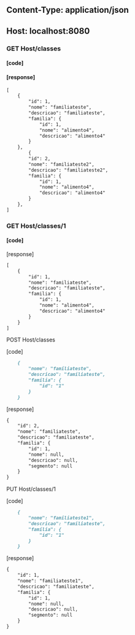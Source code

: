 ## Content-Type: application/json
## Host: localhost:8080


### GET Host/classes

#### [code]

#### [response]

``` Markdown
[
    {
        "id": 1,
        "nome": "familiateste",
        "descricao": "familiateste",
        "familia": {
            "id": 1,
            "nome": "alimento4",
            "descricao": "alimento4"
        }
    },
        {
        "id": 2,
        "nome": "familiateste2",
        "descricao": "familiateste2",
        "familia": {
            "id": 1,
            "nome": "alimento4",
            "descricao": "alimento4"
        }
    },
]
````

### GET Host/classes/1

#### [code]

[response]

``` Markdown
[
    {
        "id": 1,
        "nome": "familiateste",
        "descricao": "familiateste",
        "familia": {
            "id": 1,
            "nome": "alimento4",
            "descricao": "alimento4"
        }
    }
]
````

POST Host/classes

[code]
``` Markdown
    {
        "nome": "familiateste",
        "descricao": "familiateste",
        "familia": {
            "id": "1"
        }
    }
````

[response]
``` Markdown
{
    "id": 2,
    "nome": "familiateste",
    "descricao": "familiateste",
    "familia": {
        "id": 1,
        "nome": null,
        "descricao": null,
        "segmento": null
    }
}
````


PUT Host/classes/1

[code]
``` Markdown
    {
        "nome": "familiateste1",
        "descricao": "familiateste",
        "familia": {
            "id": "1"
        }
    }
````

[response] 
``` Markdown
{
    "id": 1,
    "nome": "familiateste1",
    "descricao": "familiateste",
    "familia": {
        "id": 1,
        "nome": null,
        "descricao": null,
        "segmento": null
    }
}
````

<!-- │ └ ├ ─ -->


